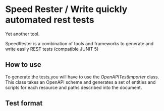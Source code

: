 # Speed Rester / Write quickly automated rest tests

Yet another tool.

SpeedRester is a combination of tools and frameworks to generate and write easily REST tests (compatible JUNIT 5)

## How to use

To generate the tests,you will have to use the _OpenAPITestImporter_ class. This class takes an OpenAPI scheme and generates a set of entities and scripts for each resource and paths described into the document.

## Test format
